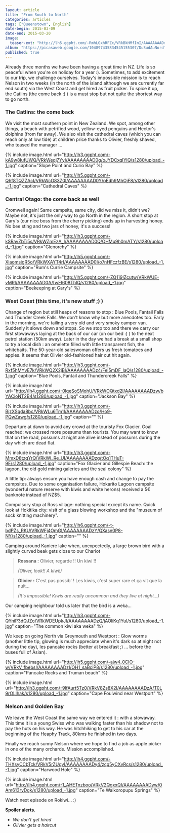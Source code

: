 ```yaml
---
layout: article
title: "From South to North"
categories: articles
tags: ["Queenstown", English]
date-begin: 2015-03-09
date-end: 2015-03-20
image: 
  teaser-ext: "http://lh5.ggpht.com/-RmhLGxhRFZc/VRkBkHMfInI/AAAAAAAADx4/n2xwioltWF4/s1280/upload_-1.jpg"
album: "https://picasaweb.google.com/104897435834545155307/DuSudAuNord?authkey=Gv1sRgCNikmYf2oajX8AE"
published: true
---
```


Already three months we have been having a great time in NZ. Life is so peaceful when you're on holiday for a year :). Sometimes, to add excitement to our trip, we challenge ourselves. Today's impossible mission is to reach Nelson in two weeks (in the north of the island although we are currently far end south) via the West Coast and get hired as fruit picker. To spice it up, the Catlins (the come back :) ) is a must stop but not quite the shortest way to go north.

### The Catlins: the come back

We visit the most southern point in New Zealand. We spot, among other things, a beach with petrified wood, yellow-eyed penguins and Hector's dolphins (from far away). We also visit the cathedral caves (which you can reach only at low tide) at children price thanks to Olivier, freshly shaved, who teased the manager ...

{% include image.html url="http://lh3.ggpht.com/-kA9w8IufUWQ/VRkWeqj7YyI/AAAAAAAAD0g/oJYDCxqIYlQ/s1280/upload_-1.jpg" caption="Slope Point and Curio Bay" %}

{% include image.html url="http://lh5.ggpht.com/-Qhf8TQZZAcI/VRkWcO83Z0I/AAAAAAAAD0Y/pEdh9MhOjF8/s1280/upload_-1.jpg" caption="Cathedral Caves" %}

### Central Otago: the come back as well

Cromwell again! Same campsite, same city, did we miss it, didn't we? Maybe not, it's just the only way to go North in the region. A short stop at Gary's (our nice boss from the cherry picking) ends up in harvesting honey. No bee sting and two jars of honey, it's a success!

{% include image.html url="http://lh3.ggpht.com/-kSRavZbTj5s/VRkWZmEzA_I/AAAAAAAAD0Q/OHMu9h0mATY/s1280/upload_-1.jpg" caption="Glenorchy" %}

{% include image.html url="http://lh5.ggpht.com/-XlaomsigR5o/VRkWXAYT4rI/AAAAAAAAD0I/o7nHFczfzBE/s1280/upload_-1.jpg" caption="Rum's Currie Campsite" %}

{% include image.html url="http://lh5.ggpht.com/-ZQ119lZcutw/VRkWUE-vMRI/AAAAAAAAD0A/fwEI608ThIQ/s1280/upload_-1.jpg" caption="Beekeeping at Gary's" %}

### West Coast (this time, it's new stuff ;) )

Change of region but still heaps of reasons to stop : Blue Pools, Fantail Falls and Thunder Creek Falls. We don't know why but more anecdotes too. Early in the morning, we're tailing a very old and very smoky camper van. Suddenly it slows down and stops. So we stop too and there we carry our first stowaways  laying at the back of our car (on our bed :) ) to the next petrol station (50km away). Later in the day we had a break at a small shop to try a local dish : an omelette filled with little transparent fish, the whitebaits. The 50-year-old saleswoman offers us fresh tomatoes and apples. It seems that Olivier old-fashioned hair cut hit again.

{% include image.html url="http://lh3.ggpht.com/-Rxf5hMYvE7k/VRkWQ2X2jBI/AAAAAAAADz4/Fei5mDF_laQ/s1280/upload_-1.jpg" caption="Blue Pools, Fantail and Thundercreek Falls" %}

{% include image.html url="http://lh4.ggpht.com/-0lqeSoSMohU/VRkWOQtxd2I/AAAAAAAADzw/bYACioNT2B4/s1280/upload_-1.jpg" caption="Jackson Bay" %}

{% include image.html url="http://lh3.ggpht.com/-BjzXSgda8bc/VRkWLu6Tm1I/AAAAAAAADzo/Ho9-PQwZawg/s1280/upload_-1.jpg" caption="" %}

Departure at dawn to avoid any crowd at the touristy Fox Glacier. Goal reached: we crossed more possums than tourists. You may want to know that on the road, possums at night are alive instead of possums during the day which are dead flat.

{% include image.html url="http://lh3.ggpht.com/-MmxD8tzqYrQ/VRkWI_Re_UI/AAAAAAAADzg/tOq1THuT-9E/s1280/upload_-1.jpg" caption="Fox Glacier and Gillespie Beach: the lagoon, the old gold mining galeries and the seal colony" %}

A little tip: always ensure you have enough cash and change to pay the campsites. Due to some organisation failure, Hokarito Lagoon campsite (wonderful nature reserve with kiwis and white herons) received a 5€ banknote instead of NZ$5.

Compulsory stop at Ross village: nothing special except its name. Quick look at Hokitika city: visit of a glass blowing workshop and the "museum of sock knitting machinery".

{% include image.html url="http://lh6.ggpht.com/-t-bdPZs_RKU/VRkWFj4OmGI/AAAAAAAADzY/QXasn0P8-NY/s1280/upload_-1.jpg" caption="" %}

Camping around Kaniere lake when, unexpectedly, a large brown bird with a slightly curved beak gets close to our Chariot

> **Rossana :** 
> Olivier, regarde !! Un kiwi !!
>
> *(Oliver, look!! A kiwi!)*

> **Olivier :** 
> C'est pas possib' ! Les kiwis, c'est super rare et ça vit que la nuit...
>
> *(It's impossible! Kiwis are really uncommon and they live at night...)*

Our camping neighbour told us later that the bird is a weka...

{% include image.html url="http://lh3.ggpht.com/-QYniP3dQJZo/VRkWDEUpkJI/AAAAAAAADzQ/jAOliKq1YuI/s1280/upload_-1.jpg" caption="The common kiwi aka weka" %}

We keep on going North via Greymouth and Westport : Glow worms (another little tip, glowing is much appreciate when it's dark so at night not during the day), les pancake rocks (better at breakfast ;) ... before the buses full of Asian). 

{% include image.html url="http://lh5.ggpht.com/-ajw4_0CIO-w/VRkV_fbebsI/AAAAAAAADzI/OH1_saBciP8/s1280/upload_-1.jpg" caption="Pancake Rocks and Truman beach" %}

{% include image.html url="http://lh3.ggpht.com/-9lfAurt5Tz0/VRkV8Zs8X2I/AAAAAAAADzA/T0L9rOLlhak/s1280/upload_-1.jpg" caption="Cape Foulwind near Westport" %}

### Nelson and Golden Bay

We leave the West Coast the same way we entered it : with a stowaway. This time it is a young Swiss who was walking faster than his shadow not to pay the huts on his way. He was hitchhiking to get to his car at the beginning of the Heaphy Track, 80kms he finished in two days.

Finally we reach sunny Nelson where we hope to find a job as apple picker in one of the many orchards. Mission accomplished.

{% include image.html url="http://lh4.ggpht.com/-THXsyCCbTck/VRkV5rZUgvI/AAAAAAAADy4/zcg5yCXyRcs/s1280/upload_-1.jpg" caption="Harwood Hole" %}

{% include image.html url="http://lh4.ggpht.com/-1_AHETnzboo/VRkV2QgxxQI/AAAAAAAADyw/0Am613ryDgk/s1280/upload_-1.jpg" caption="Te Waikoropupu Springs" %}

Watch next episode on Rokiwi... :)

**Spoiler alerts.**

* *We don't get hired*
* *Olivier gets a haircut*